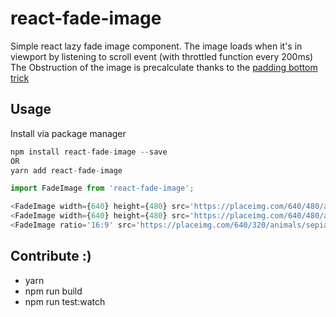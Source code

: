 # react-fade-image

Simple react lazy fade image component. 
The image loads when it's in viewport by listening to scroll event (with throttled function every 200ms)
The Obstruction of the image is precalculate thanks to the [padding bottom trick](http://davidecalignano.it/lazy-loading-with-responsive-images-and-unknown-height/) 

## Usage

Install via package manager

```javascript
npm install react-fade-image --save
OR
yarn add react-fade-image
```

```javascript
import FadeImage from 'react-fade-image';
```

```javascript
<FadeImage width={640} height={480} src='https://placeimg.com/640/480/animals' />
<FadeImage width={640} height={480} src='https://placeimg.com/640/480/animals' loaderComponent={<div>Loading...</div>}/>
<FadeImage ratio='16:9' src='https://placeimg.com/640/320/animals/sepia' />
```

## Contribute :)
- yarn
- npm run build
- npm run test:watch

